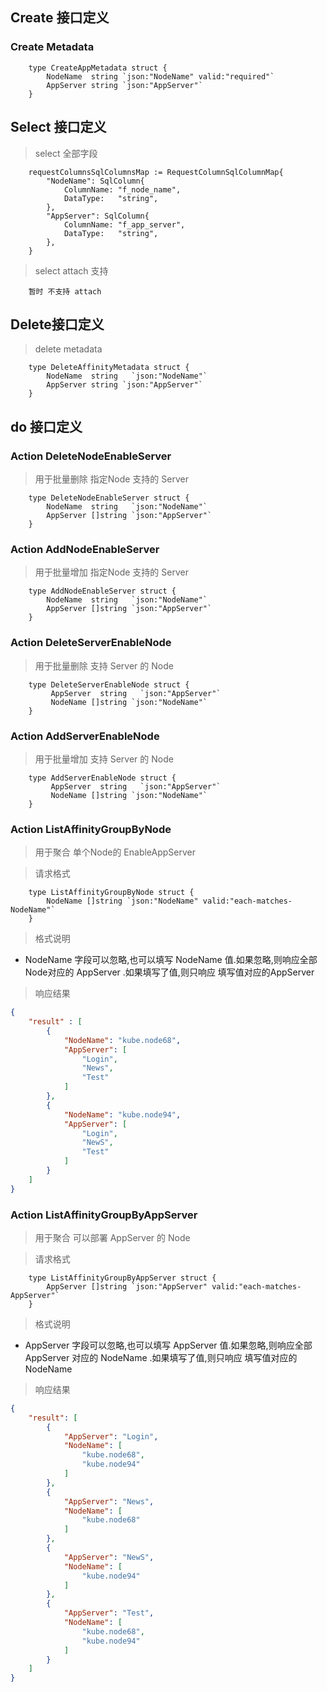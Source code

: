 
## Create 接口定义

### Create Metadata

```gotemplate
	type CreateAppMetadata struct {
		NodeName  string `json:"NodeName" valid:"required"`
		AppServer string `json:"AppServer"`
	}
```

## Select 接口定义

> select 全部字段

```gotemplate
	requestColumnsSqlColumnsMap := RequestColumnSqlColumnMap{
		"NodeName": SqlColumn{
			ColumnName: "f_node_name",
			DataType:   "string",
		},
		"AppServer": SqlColumn{
			ColumnName: "f_app_server",
			DataType:   "string",
		},
	}
```

> select attach 支持
```text
    暂时 不支持 attach
```

## Delete接口定义

> delete metadata

```gotemplate
	type DeleteAffinityMetadata struct {
		NodeName  string   `json:"NodeName"`
		AppServer string `json:"AppServer"`
	}
```

## do 接口定义
### Action DeleteNodeEnableServer
> 用于批量删除 指定Node 支持的 Server
```gotemplate
    type DeleteNodeEnableServer struct {
    	NodeName  string   `json:"NodeName"`
   		AppServer []string `json:"AppServer"`
    }
```

### Action AddNodeEnableServer
> 用于批量增加 指定Node 支持的 Server
```gotemplate
    type AddNodeEnableServer struct {
    	NodeName  string   `json:"NodeName"`
   		AppServer []string `json:"AppServer"`
    }
```

### Action DeleteServerEnableNode
> 用于批量删除 支持 Server 的 Node
```gotemplate
    type DeleteServerEnableNode struct {
         AppServer  string   `json:"AppServer"`
         NodeName []string `json:"NodeName"`
    }
```

### Action AddServerEnableNode
> 用于批量增加 支持 Server 的 Node
```gotemplate
    type AddServerEnableNode struct {
         AppServer  string   `json:"AppServer"`
         NodeName []string `json:"NodeName"`
    }
```

### Action ListAffinityGroupByNode
> 用于聚合 单个Node的 EnableAppServer

> 请求格式
```gotemplate
	type ListAffinityGroupByNode struct {
		NodeName []string `json:"NodeName" valid:"each-matches-NodeName"`
	}
```

> 格式说明
+ NodeName 字段可以忽略,也可以填写 NodeName 值.如果忽略,则响应全部 Node对应的 AppServer .如果填写了值,则只响应 填写值对应的AppServer

> 响应结果
```json
{
    "result" : [
        {
            "NodeName": "kube.node68",
            "AppServer": [
                "Login",
                "News",
                "Test"
            ]
        },
        {
            "NodeName": "kube.node94",
            "AppServer": [
                "Login",
                "NewS",
                "Test"
            ]
        }
    ]
}
```

### Action ListAffinityGroupByAppServer
> 用于聚合 可以部署 AppServer 的 Node

>请求格式
```gotemplate
	type ListAffinityGroupByAppServer struct {
		AppServer []string `json:"AppServer" valid:"each-matches-AppServer"`
	}
```

> 格式说明
+ AppServer 字段可以忽略,也可以填写 AppServer 值.如果忽略,则响应全部 AppServer 对应的 NodeName .如果填写了值,则只响应 填写值对应的 NodeName

> 响应结果
```json
{
    "result": [
        {
            "AppServer": "Login",
            "NodeName": [
                "kube.node68",
                "kube.node94"
            ]
        },
        {
            "AppServer": "News",
            "NodeName": [
                "kube.node68"
            ]
        },
        {
            "AppServer": "NewS",
            "NodeName": [
                "kube.node94"
            ]
        },
        {
            "AppServer": "Test",
            "NodeName": [
                "kube.node68",
                "kube.node94"
            ]
        }
    ]
}
```